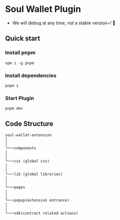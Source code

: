 # Soul Wallet Plugin

-   We will debug at any time, not a stable version~! 🚧

## Quick start

### Install pnpm

`npm i -g pnpm`

### Install dependencies

`pnpm i`

### Start Plugin

`pnpm dev`

## Code Structure

```
soul-wallet-extension
│
│
└───components
│
│
└───css (global css)
│
│
└───lib (global libraries)
│
│
└───pages
│
│
└───popup(extension entrance)
│
│
└───sdk(contract related actions)
```
